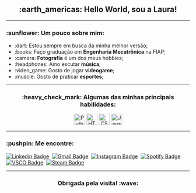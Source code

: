 <!--
**fslaurafs/fslaurafs** is a ✨ _special_ ✨ repository because its `README.md` (this file) appears on your GitHub profile.

### Hi there 👋

Here are some ideas to get you started:

- 🔭 I’m currently working on ...
- 🌱 I’m currently learning ...
- 👯 I’m looking to collaborate on ...
- 🤔 I’m looking for help with ...
- 💬 Ask me about ...
- 📫 How to reach me: ...
- 😄 Pronouns: ...
- ⚡ Fun fact: ...
-->

<h2 align="center"> :earth_americas: Hello World, sou a Laura! </h2>

<hr>

<h3> :sunflower: Um pouco sobre mim: </h3>

<ul>
    <li> :dart: Estou sempre em busca da minha melhor versão;</li>
    <li> :books: Faço graduação em <strong>Engenharia Mecatrônica</strong> na FIAP;</li>
    <li> :camera: <strong>Fotografia</strong> é um dos meus hobbies;</li>
    <li> :headphones: Amo escutar <strong>música</strong>;</li>
    <li> :video_game: Gosto de jogar <strong>videogame</strong>;</li>
    <li> :muscle: Gosto de praticar <strong>esportes</strong>;</li>
</ul>

<hr>

<h3 align="center"> :heavy_check_mark: Algumas das minhas principais habilidades: </h3>
<p align="center">
    <img src="https://upload.wikimedia.org/wikipedia/commons/c/c3/Python-logo-notext.svg" alt="Python" height="30"/>
    <img src="https://upload.wikimedia.org/wikipedia/commons/6/61/HTML5_logo_and_wordmark.svg" alt="HTML5" height="30"/>
    <img src="https://seeklogo.com/images/C/css3-logo-8724075274-seeklogo.com.png" alt="CSS3" height="30"/>
    <img src="https://upload.wikimedia.org/wikipedia/commons/thumb/9/99/Unofficial_JavaScript_logo_2.svg/480px-Unofficial_JavaScript_logo_2.svg.png" alt="JavaScript" height="30"/>
</p>

<hr>

<h3> :pushpin: Me encontre: </h3>

[![Linkedin Badge](https://img.shields.io/badge/LINKEDIN--0077b5?style=for-the-badge&logo=linkedin&logoColor=0077b5)](https://www.linkedin.com/in/laurafernandessorato/)&nbsp;
[![Gmail Badge](https://img.shields.io/badge/GMAIL--ea4335?style=for-the-badge&logo=gmail&logoColor=ea4335&link=mailto:larafernandessorato@gmail.com)](mailto:larafernandessorato@gmail.com)&nbsp;
[![Instagram Badge](https://img.shields.io/badge/INSTAGRAM--e4405f?style=for-the-badge&logo=instagram&logoColor=e4405f)](https://www.instagram.com/fslaurafs/)&nbsp;
[![Spotify Badge](https://img.shields.io/badge/SPOTIFY--1ed760?style=for-the-badge&logo=spotify&logoColor=1ed760)](https://open.spotify.com/user/laura.sorato)&nbsp;
[![VSCO Badge](https://img.shields.io/badge/VSCO--b5b5b6?style=for-the-badge&logo=vsco&logoColor=b5b5b6)](https://vsco.co/fslaurafs/gallery)&nbsp;
[![Steam Badge](https://img.shields.io/badge/STEAM--17405b?style=for-the-badge&logo=steam&logoColor=17405b)](https://steamcommunity.com/id/fslaurafs/)&nbsp;

<hr>

<h3 align="center"> Obrigada pela visita! :wave: </h3>
